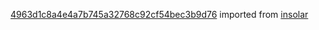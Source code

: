 [4963d1c8a4e4a7b745a32768c92cf54bec3b9d76](https://github.com/insolar/insolar/commit/4963d1c8a4e4a7b745a32768c92cf54bec3b9d76) imported from [insolar](https://github.com/insolar/insolar)
